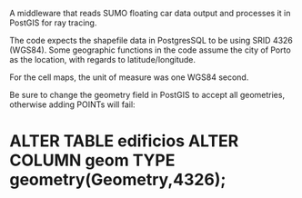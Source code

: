 A middleware that reads SUMO floating car data output and processes it in PostGIS for ray tracing.

The code expects the shapefile data in PostgresSQL to be using SRID 4326 (WGS84).
Some geographic functions in the code assume the city of Porto as the location, with regards to latitude/longitude. 

For the cell maps, the unit of measure was one WGS84 second.

Be sure to change the geometry field in PostGIS to accept all geometries, otherwise adding POINTs will fail:
# ALTER TABLE edificios ALTER COLUMN geom TYPE geometry(Geometry,4326);
